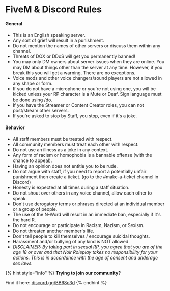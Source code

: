 # FiveM & Discord Rules

#### **General**

* This is an English speaking server.
* Any sort of grief will result in a punishment.
* Do not mention the names of other servers or discuss them within any channel.
* Threats of DOX or DDoS will get you permanently banned!
* You may only DM owners about server issues when they are online. You may DM about things other than the server at any time. However, if you break this you will get a warning. There are no exceptions.
* Voice mods and other voice changers/sound players are not allowed in any shape or form.
* If you do not have a microphone or you're not using one, you will be kicked unless your RP character is a Mute or Deaf. Sign language must be done using /do.
* If you have the Streamer or Content Creator roles, you can not post/stream other servers.
* If you're asked to stop by Staff, you stop, even if it's a joke.

#### **Behavior**

* All staff members must be treated with respect.
* All community members must treat each other with respect.
* Do not use an illness as a joke in any context.
* Any form of racism or homophobia is a bannable offense \(with the chance to appeal\).
* Having an opinion does not entitle you to be rude.
* Do not argue with staff, if you need to report a potentially unfair punishment then create a ticket. \(go to the \#make-a-ticket channel in Discord\)
* Honesty is expected at all times during a staff situation.
* Do not shout over others in any voice channel, allow each other to speak.
* Don't use derogatory terms or phrases directed at an individual member or a group of people.
* The use of the N-Word will result in an immediate ban, especially if it's the hard R.
* Do not encourage or participate in Racism, Nazism, or Sexism.
* Do not threaten another member's life.
* Don't tell people to kill themselves / encourage suicidal thoughts.
* Harassment and/or bullying of any kind is NOT allowed.
* _DISCLAIMER: By taking part in sexual RP, you agree that you are of the age 18 or over and that Noir Roleplay takes no responsibility for your actions. This is in accordance with the age of consent and underage sex laws._

{% hint style="info" %}
**Trying to join our community?**

Find it here: [discord.gg/BB68c3d](https://discord.gg/BB68c3d)
{% endhint %}

